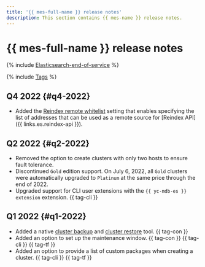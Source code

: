 ```yaml
---
title: '{{ mes-full-name }} release notes'
description: This section contains {{ mes-name }} release notes.
---
```


# {{ mes-full-name }} release notes

{% include [Elasticsearch-end-of-service](../_includes/mdb/mes/note-end-of-service.md) %}

{% include [Tags](../_includes/mdb/release-notes-tags.md) %}

## Q4 2022 {#q4-2022}

* Added the [Reindex remote whitelist](concepts/settings-list.md#setting-reindex-remote-whitelist) setting that enables specifying the list of addresses that can be used as a remote source for [Reindex API]({{ links.es.reindex-api }}).

## Q2 2022 {#q2-2022}

* Removed the option to create clusters with only two hosts to ensure fault tolerance.
* Discontinued `Gold` edition support. On July 6, 2022, all `Gold` clusters were automatically upgraded to `Platinum` at the same price through the end of 2022.
* Upgraded support for CLI user extensions with the `{{ yc-mdb-es }} extension` extension. {{ tag-cli }}

## Q1 2022 {#q1-2022}

* Added a native [cluster backup](concepts/backup.md) and [cluster restore](operations/cluster-backups.md#restore) tool. {{ tag-con }}
* Added an option to set up the maintenance window. {{ tag-con }} {{ tag-cli }} {{ tag-tf }} 
* Added an option to provide a list of custom packages when creating a cluster. {{ tag-cli }} {{ tag-tf }}
